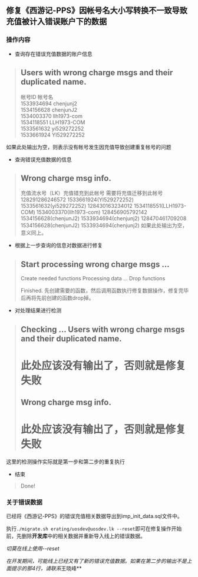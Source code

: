 ## 修复《西游记-PPS》因帐号名大小写转换不一致导致充值被计入错误账户下的数据

### 操作内容

* 查询存在错误充值数据的账户信息
> Users with wrong charge msgs and their duplicated name.
> -------------------------------------------------------
> 帐号ID     帐号名  
> 1533934694 chenjunj2  
> 1534156628 chenjunJ2  
> 1534003370 llh1973-com  
> 1534118551 LLH1973-COM  
> 1533561632 yi529272252  
> 1533661924 YI529272252  

  如果此处输出为空，则表示没有帐号发生因充值导致创建重复帐号的问题

* 查询错误充值数据的信息
> Wrong charge msg info.
> -------------------------------------------------------
> 充值流水号（LK）充值错充到此帐号         需要将充值迁移到此帐号
> 128291286246572 1533661924(YI529272252)  1533561632(yi529272252)
> 128430163234012 1534118551(LLH1973-COM)  1534003370(llh1973-com)
> 128456905792142 1534156628(chenjunJ2)    1533934694(chenjunj2)
> 128470461709208 1534156628(chenjunJ2)    1533934694(chenjunj2)
  如果此处输出为空，意义同上。

* 根据上一步查询的信息对数据进行修复
> Start processing wrong charge msgs ...
> -------------------------------------------------------
> Create needed functions
> Processing data ...
> Drop functions
> 
> Finished.
  先创建需要的函数，然后调用函数执行修复数据操作，修复完毕后再将先前创建的函数drop掉。

* 对处理结果进行检测
> Checking ...
> Users with wrong charge msgs and their duplicated name.
> -------------------------------------------------------
> # 此处应该没有输出了，否则就是修复失败
> Wrong charge msg info.
> -------------------------------------------------------
> # 此处应该没有输出了，否则就是修复失败
  这里的检测操作实际就是第一步和第二步的重复执行

* 结束
> Done!

### 关于错误数据
已经将《西游记-PPS》的错误充值相关数据导出到imp_init_data.sql文件中。

执行`./migrate.sh erating/uosdev@uosdev.lk --reset`即可在修复操作开始前，先删除**开发库**中的相关数据并重新导入线上的错误数据。

*切莫在线上使用--reset*

*在开发期间，可能线上已经又有了新的错误充值数据。如果在第二步的输出不是上面提示的那4行，请联系*王晓峰**

